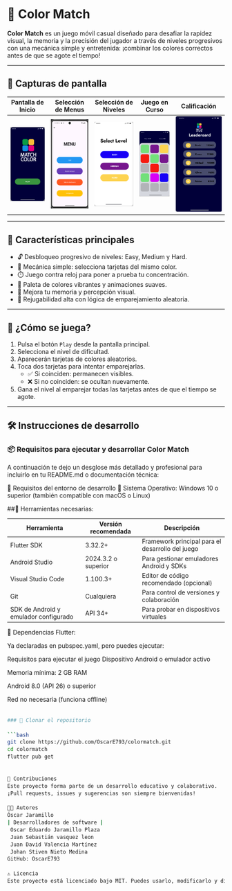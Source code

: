 # 🎨 Color Match

**Color Match** es un juego móvil casual diseñado para desafiar la rapidez visual, la memoria y la precisión del jugador a través de niveles progresivos con una mecánica simple y entretenida: ¡combinar los colores correctos antes de que se agote el tiempo!

---

## 📱 Capturas de pantalla

| Pantalla de Inicio | Selección de Menus| Selección de Niveles | Juego en Curso | Calificación |
|--------------------|----------------------|----------------------|----------------|----------------|
| ![Inicio](assets/images/Inicio.png) | ![Inicio](assets/images/Menu.png) | ![Niveles](assets/images/Niveles.png) | ![Juego](assets/images/Juego.png) |![Calificación](assets/images/Leaderoard.png) |

---

## 🎯 Características principales

- 🔓 Desbloqueo progresivo de niveles: Easy, Medium y Hard.
- 🎯 Mecánica simple: selecciona tarjetas del mismo color.
- ⏱️ Juego contra reloj para poner a prueba tu concentración.
- 🌈 Paleta de colores vibrantes y animaciones suaves.
- 🧠 Mejora tu memoria y percepción visual.
- 🔁 Rejugabilidad alta con lógica de emparejamiento aleatoria.

---

## 🧠 ¿Cómo se juega?

1. Pulsa el botón `Play` desde la pantalla principal.
2. Selecciona el nivel de dificultad.
3. Aparecerán tarjetas de colores aleatorios.
4. Toca dos tarjetas para intentar emparejarlas.
   - ✅ Si coinciden: permanecen visibles.
   - ❌ Si no coinciden: se ocultan nuevamente.
5. Gana el nivel al emparejar todas las tarjetas antes de que el tiempo se agote.

---

## 🛠️ Instrucciones de desarrollo

### 📦  Requisitos para ejecutar y desarrollar Color Match

A continuación te dejo un desglose más detallado y profesional para incluirlo en tu README.md o documentación técnica:

📌 Requisitos del entorno de desarrollo
🔹 Sistema Operativo:
Windows 10 o superior (también compatible con macOS o Linux)

##🔹 Herramientas necesarias:

| Herramienta                        | Versión recomendada      | Descripción                                   |
|-------------------------------------|--------------------------|-----------------------------------------------|
| Flutter SDK                        | 3.32.2+                  | Framework principal para el desarrollo del juego |
| Android Studio                     | 2024.3.2 o superior      | Para gestionar emuladores Android y SDKs      |
| Visual Studio Code                  | 1.100.3+                 | Editor de código recomendado (opcional)       |
| Git                                | Cualquiera               | Para control de versiones y colaboración      |
| SDK de Android y emulador configurado | API 34+                  | Para probar en dispositivos virtuales         |

🔹 Dependencias Flutter:

Ya declaradas en pubspec.yaml, pero puedes ejecutar:

Requisitos para ejecutar el juego
Dispositivo Android o emulador activo

Memoria mínima: 2 GB RAM

Android 8.0 (API 26) o superior

Red no necesaria (funciona offline)

```bash

### 🧪 Clonar el repositorio

```bash
git clone https://github.com/OscarE793/colormatch.git
cd colormatch
flutter pub get


🧠 Contribuciones
Este proyecto forma parte de un desarrollo educativo y colaborativo.
¡Pull requests, issues y sugerencias son siempre bienvenidas!

🧑‍💻 Autores
Óscar Jaramillo
| Desarrolladores de software | 
 Oscar Eduardo Jaramillo Plaza 
 Juan Sebastián vasquez leon 
 Juan David Valencia Martínez
 Johan Stiven Nieto Medina
GitHub: OscarE793 

⚠️ Licencia
Este proyecto está licenciado bajo MIT. Puedes usarlo, modificarlo y distribuirlo libremente, siempre y cuando menciones al autor original.
